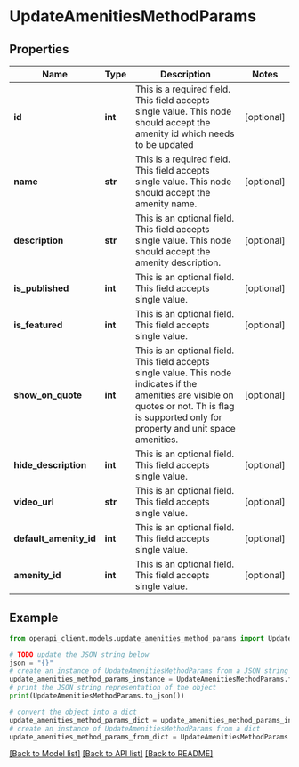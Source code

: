 # UpdateAmenitiesMethodParams


## Properties

Name | Type | Description | Notes
------------ | ------------- | ------------- | -------------
**id** | **int** | This is a required field. This field accepts single value. This node should accept the amenity id which needs to be updated | [optional] 
**name** | **str** | This is a required field. This field accepts single value. This node should accept the amenity name. | [optional] 
**description** | **str** | This is an optional field. This field accepts single value. This node should accept the amenity description. | [optional] 
**is_published** | **int** | This is an optional field. This field accepts single value. | [optional] 
**is_featured** | **int** | This is an optional field. This field accepts single value. | [optional] 
**show_on_quote** | **int** | This is an optional field. This field accepts single value. This node indicates if the amenities are visible on quotes or not. Th is flag is supported only for property and unit space amenities. | [optional] 
**hide_description** | **int** | This is an optional field. This field accepts single value. | [optional] 
**video_url** | **str** | This is an optional field. This field accepts single value. | [optional] 
**default_amenity_id** | **int** | This is an optional field. This field accepts single value. | [optional] 
**amenity_id** | **int** | This is an optional field. This field accepts single value. | [optional] 

## Example

```python
from openapi_client.models.update_amenities_method_params import UpdateAmenitiesMethodParams

# TODO update the JSON string below
json = "{}"
# create an instance of UpdateAmenitiesMethodParams from a JSON string
update_amenities_method_params_instance = UpdateAmenitiesMethodParams.from_json(json)
# print the JSON string representation of the object
print(UpdateAmenitiesMethodParams.to_json())

# convert the object into a dict
update_amenities_method_params_dict = update_amenities_method_params_instance.to_dict()
# create an instance of UpdateAmenitiesMethodParams from a dict
update_amenities_method_params_from_dict = UpdateAmenitiesMethodParams.from_dict(update_amenities_method_params_dict)
```
[[Back to Model list]](../README.md#documentation-for-models) [[Back to API list]](../README.md#documentation-for-api-endpoints) [[Back to README]](../README.md)


